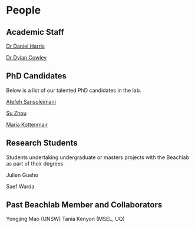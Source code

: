 # People

## Academic Staff

[Dr Daniel Harris](https://researchers.uq.edu.au/researcher/16758)

[Dr Dylan Cowley](https://sees.uq.edu.au/profile/13212/dylan-cowley)

## PhD Candidates

Below is a list of our talented PhD candidates in the lab.

[Atefeh Sansoleimani](https://sees.uq.edu.au/profile/10967/atefeh)

[Su Zhou](https://environment.uq.edu.au/profile/17814/su-zhou) 

[Maria Kottenmair](https://sees.uq.edu.au/profile/17374/maria-kottermair)

## Research Students

Students undertaking undergraduate or masters projects with the Beachlab as part of their degrees

Julien Gueho

Saef Warda

## Past Beachlab Member and Collaborators

Yongjing Mao (UNSW)
Tania Kenyon (MSEL, UQ)
